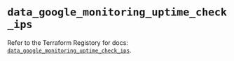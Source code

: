 # `data_google_monitoring_uptime_check_ips`

Refer to the Terraform Registory for docs: [`data_google_monitoring_uptime_check_ips`](https://www.terraform.io/docs/providers/google/d/monitoring_uptime_check_ips).
